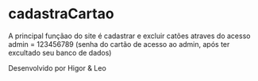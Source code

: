 # cadastraCartao
A principal funçãao do site é cadastrar e excluir catões atraves do acesso admin = 123456789 (senha do cartão de acesso ao admin, após ter excultado seu banco de dados)

Desenvolvido por Higor & Leo
